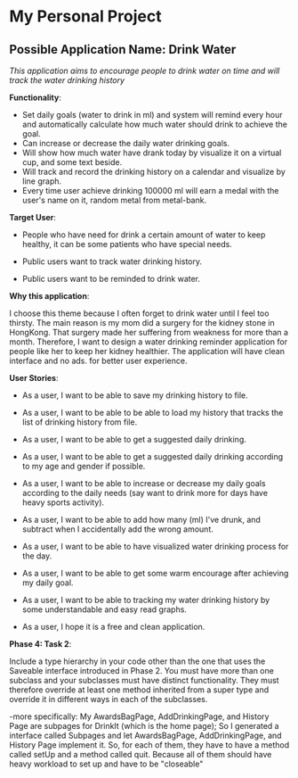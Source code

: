# My Personal Project

## Possible Application Name: Drink Water
*This application aims to encourage people to drink water on 
time and will track the water drinking history*

**Functionality**:
- Set daily goals (water to drink in ml) and system will remind 
  every hour and automatically calculate how much water
  should drink to achieve the goal.
- Can increase or decrease the daily water drinking goals.
- Will show how much water have drank today by visualize it on a 
  virtual cup, and some text beside.
- Will track and record the drinking history on a calendar 
  and visualize by line graph.
- Every time user achieve drinking 100000 ml will earn a medal
  with the user's name on it, random metal from metal-bank.

**Target User**:

- People who have need for drink a certain amount of water to keep healthy,
  it can be some patients who have special needs.
  
- Public users want to track water drinking history.

- Public users want to be reminded to drink water.

**Why this application**:

I choose this theme because I often forget to drink water 
until I feel too thirsty. The main reason is my mom did a surgery
for the kidney stone in HongKong. That surgery made her suffering
from weakness for more than a month. Therefore, I want to design a water
drinking reminder application for people like her to keep her kidney healthier.
The application will have clean interface and no ads. for better user
experience.


**User Stories**:
- As a user, I want to be able to save my drinking history to file.

- As a user, I want to be able to be able to load my history that tracks the list of drinking history from file.

- As a user, I want to be able to get a suggested daily drinking.
  
- As a user, I want to be able to get a suggested daily drinking according to my age and gender if possible.
  
- As a user, I want to be able to increase or decrease my daily goals 
  according to the daily needs 
  (say want to drink more for days have heavy sports activity).
  
- As a user, I want to be able to add how many (ml) I've drunk, and
  subtract when I accidentally add the wrong amount.
  
- As a user, I want to be able to have visualized water drinking 
  process for the day.
  
- As a user, I want to be able to get some warm encourage after achieving 
  my daily goal.
  
- As a user, I want to be able to tracking my water drinking history 
  by some understandable and easy read graphs.
  
- As a user, I hope it is a free and clean application.


**Phase 4: Task 2**:

Include a type hierarchy in your code other than the one that uses the Saveable interface introduced in Phase 2.
You must have more than one subclass and your subclasses must have distinct functionality.  They must therefore 
override at least one method inherited from a super type and override it in different ways in each of the subclasses.

-more specifically: My AwardsBagPage, AddDrinkingPage, and History Page are
subpages for DrinkIt (which is the home page); So I generated a interface called
Subpages and let AwardsBagPage, AddDrinkingPage, and History Page implement it.
So, for each of them, they have to have a method called setUp and a method called quit.
Because all of them should have heavy workload to set up and have to be "closeable"